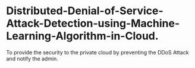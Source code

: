 # Distributed-Denial-of-Service-Attack-Detection-using-Machine-Learning-Algorithm-in-Cloud.
To provide the security to the private cloud by preventing the DDoS Attack and notify the admin.
